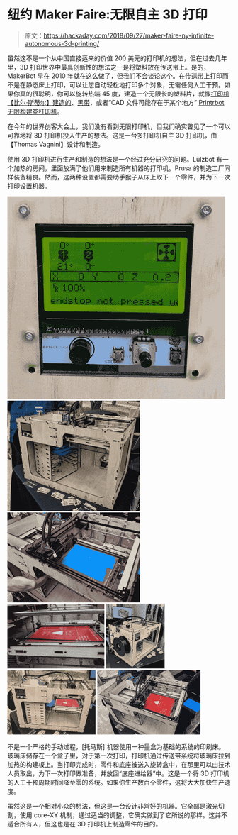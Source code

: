 # 纽约 Maker Faire:无限自主 3D 打印

> 原文：<https://hackaday.com/2018/09/27/maker-faire-ny-infinite-autonomous-3d-printing/>

虽然这不是一个从中国直接运来的价值 200 美元的打印机的想法，但在过去几年里，3D 打印世界中最具创新性的想法之一是将塑料放在传送带上。是的，MakerBot 早在 2010 年就在这么做了，但我们不会谈论这个。在传送带上打印而不是在静态床上打印，可以让您自动轻松地打印多个对象，无需任何人工干预。如果你真的很聪明，你可以旋转热端 45 度，建造一个无限长的塑料片，就像[打印机【比尔·斯蒂尔】建造的](https://hackaday.com/2017/03/25/mrrf-17-the-infinite-build-volume-printer/)、[黑带](https://hackaday.com/2017/05/12/another-printer-with-an-infinite-build-volume/)，或者“CAD 文件可能存在于某个地方” [Printrbot 无限构建卷打印机](https://hackaday.com/2017/06/30/printrbot-teases-infinite-build-volume-printer/)。

在今年的世界创客大会上，我们没有看到无限打印机，但我们确实瞥见了一个可以可靠地将 3D 打印机投入生产的想法。这是一台多打印机自主 3D 打印机，由【Thomas Vagnini】设计和制造。

使用 3D 打印机进行生产和制造的想法是一个经过充分研究的问题。Lulzbot 有一个加热的房间，里面放满了他们用来制造所有机器的打印机。Prusa 的制造工厂同样装备精良。然而，这两种设置都需要助手猴子从床上取下一个零件，并为下一次打印设置机器。

 [![IMG_20180922_172547](img/1d917fbfe7dae03efabe07faf22d3d85.png "IMG_20180922_172547")](https://i0.wp.com/hackaday.com/wp-content/uploads/2018/09/img_20180922_172547.jpg?ssl=1)  [![IMG_20180922_172525](img/03056ff3a3949d6864ee5841214ebbbb.png "IMG_20180922_172525")](https://i0.wp.com/hackaday.com/wp-content/uploads/2018/09/img_20180922_172525.jpg?ssl=1)  [![IMG_20180922_172616](img/2e242012d339f97e507efd9fa67e51e3.png "IMG_20180922_172616")](https://i0.wp.com/hackaday.com/wp-content/uploads/2018/09/img_20180922_172616.jpg?ssl=1)  [![IMG_20180922_172608](img/fc47edb354311281b2747625df08e46c.png "IMG_20180922_172608")](https://i0.wp.com/hackaday.com/wp-content/uploads/2018/09/img_20180922_172608.jpg?ssl=1)  [![IMG_20180922_172713](img/0d37a59946eb9c29fc67ba91dada30ea.png "IMG_20180922_172713")](https://i0.wp.com/hackaday.com/wp-content/uploads/2018/09/img_20180922_172713.jpg?ssl=1)  [![IMG_20180923_115710](img/bdf8d6b8b89e25cf791a2c8d284942a9.png "IMG_20180923_115710")](https://i0.wp.com/hackaday.com/wp-content/uploads/2018/09/img_20180923_115710.jpg?ssl=1)  [![IMG_20180922_172537](img/41378aa9bdfc21b58a77b62ba93b4576.png "IMG_20180922_172537")](https://i0.wp.com/hackaday.com/wp-content/uploads/2018/09/img_20180922_172537.jpg?ssl=1) 

不是一个严格的手动过程，[托马斯]'机器使用一种墨盒为基础的系统的印刷床。玻璃床储存在一个盒子里，对于第一次打印，打印机通过传送带系统将玻璃床拉到加热的构建板上。当打印完成时，零件和底座被送入旋转盒中，在那里可以由技术人员取出，为下一次打印做准备，并放回“底座进给器”中。这是一个将 3D 打印机的人工干预周期时间降至零的系统。如果你生产数百个零件，这将大大加快生产速度。

虽然这是一个相对小众的想法，但这是一台设计非常好的机器。它全部是激光切割，使用 core-XY 机制，通过适当的调整，它确实做到了它所说的那样。这并不适合所有人，但这也是在 3D 打印机上制造零件的目的。